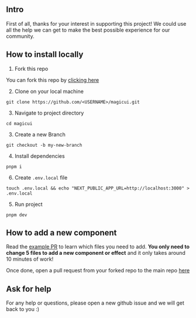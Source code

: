 ## Intro

First of all, thanks for your interest in supporting this project! We could use all the help we can get to make the best possible experience for our community.

## How to install locally

1. Fork this repo

You can fork this repo by [clicking here](https://github.com/magicuidesign/magicui/fork)

2. Clone on your local machine

```
git clone https://github.com/<USERNAME>/magicui.git
```

3. Navigate to project directory

```
cd magicui
```

3. Create a new Branch

```
git checkout -b my-new-branch
```

4. Install dependencies

```
pnpm i
```

6. Create `.env.local` file

```
touch .env.local && echo "NEXT_PUBLIC_APP_URL=http://localhost:3000" > .env.local
```

5. Run project

```
pnpm dev
```

## How to add a new component

Read the [example PR](https://github.com/magicuidesign/magicui/pull/12) to learn which files you need to add. **You only need to change 5 files to add a new component or effect** and it only takes around 10 minutes of work!

Once done, open a pull request from your forked repo to the main repo [here](https://github.com/magicuidesign/magicui/compare)

## Ask for help

For any help or questions, please open a new github issue and we will get back to you :)
